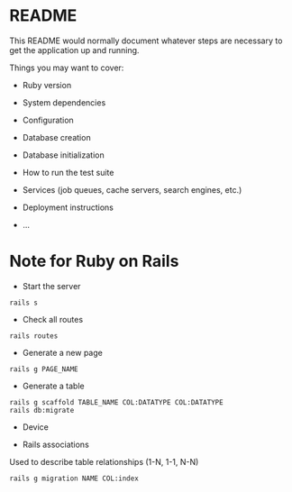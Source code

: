 # README

This README would normally document whatever steps are necessary to get the
application up and running.

Things you may want to cover:

* Ruby version

* System dependencies

* Configuration

* Database creation

* Database initialization

* How to run the test suite

* Services (job queues, cache servers, search engines, etc.)

* Deployment instructions

* ...

# Note for Ruby on Rails

* Start the server

```
rails s
```

* Check all routes

```
rails routes
```

* Generate a new page

```
rails g PAGE_NAME
```

* Generate a table

```
rails g scaffold TABLE_NAME COL:DATATYPE COL:DATATYPE
rails db:migrate
```

* Device

* Rails associations

Used to describe table relationships (1-N, 1-1, N-N)

`rails g migration NAME COL:index`